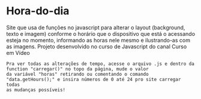 # Hora-do-dia
Site que usa de funções no javascript para alterar o layout (background, texto e imagem) conforme o horário que o dispositivo que está o acessando 
esteja no momento, informando as horas nele mesmo e ilustrando-as com as imagens. Projeto desenvolvido no curso de Javascript do canal Curso em Vídeo


    Pra ver todas as alterações de tempo, acesse o arquivo .js e dentro da function "carregar()" no topo da página, mude o valor
    da variável "horas" retirando ou comentando o comando "data.getHours();" e insira números de 0 até 24 pro site carregar todas
    as mudanças possíveis!
